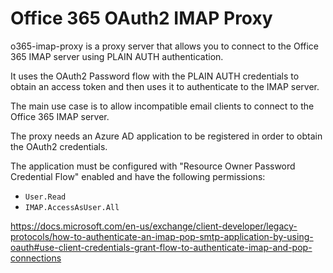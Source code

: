 # Office 365 OAuth2 IMAP Proxy

o365-imap-proxy is a proxy server that allows you to connect to the Office 365 IMAP server using PLAIN AUTH authentication.

It uses the OAuth2 Password flow with the PLAIN AUTH credentials to obtain an access token and then uses it to authenticate to the IMAP server.

The main use case is to allow incompatible email clients to connect to the Office 365 IMAP server.

The proxy needs an Azure AD application to be registered in order to obtain the OAuth2 credentials.

The application must be configured with "Resource Owner Password Credential Flow" enabled and have the following permissions:
- `User.Read`
- `IMAP.AccessAsUser.All`


https://docs.microsoft.com/en-us/exchange/client-developer/legacy-protocols/how-to-authenticate-an-imap-pop-smtp-application-by-using-oauth#use-client-credentials-grant-flow-to-authenticate-imap-and-pop-connections
